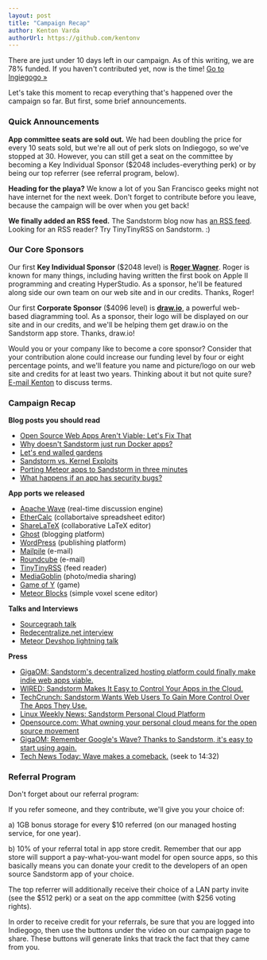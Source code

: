 ```yaml
---
layout: post
title: "Campaign Recap"
author: Kenton Varda
authorUrl: https://github.com/kentonv
---
```


There are just under 10 days left in our campaign. As of this writing, we are 78% funded. If you haven't contributed yet, now is the time! [Go to Ingiegogo &#187;](http://igg.me/at/sandstorm)

Let's take this moment to recap everything that's happened over the campaign so far. But first, some brief announcements.

### Quick Announcements

**App committee seats are sold out.** We had been doubling the price for every 10 seats sold, but we're all out of perk slots on Indiegogo, so we've stopped at 30. However, you can still get a seat on the committee by becoming a Key Individual Sponsor ($2048 includes-everything perk) or by being our top referrer (see referral program, below).

**Heading for the playa?** We know a lot of you San Francisco geeks might not have internet for the next week. Don't forget to contribute before you leave, because the campaign will be over when you get back!

**We finally added an RSS feed.** The Sandstorm blog now has [an RSS feed](https://blog.sandstorm.io/feed.xml). Looking for an RSS reader? Try TinyTinyRSS on Sandstorm. :)

### Our Core Sponsors

Our first **Key Individual Sponsor** ($2048 level) is **[Roger Wagner](http://rogerwagner.com/)**. Roger is known for many things, including having written the first book on Apple II programming and creating HyperStudio. As a sponsor, he'll be featured along side our own team on our web site and in our credits. Thanks, Roger!

Our first **Corporate Sponsor** ($4096 level) is **[draw.io](http://draw.io)**, a powerful web-based diagramming tool. As a sponsor, their logo will be displayed on our site and in our credits, and we'll be helping them get draw.io on the Sandstorm app store. Thanks, draw.io!

Would you or your company like to become a core sponsor? Consider that your contribution alone could increase our funding level by four or eight percentage points, and we'll feature you name and picture/logo on our web site and credits for at least two years. Thinking about it but not quite sure? [E-mail Kenton](mailto:kenton@sandstorm.io) to discuss terms.

### Campaign Recap

**Blog posts you should read**

* [Open Source Web Apps Aren't Viable; Let's Fix That](/news/2014-07-21-open-source-web-apps-require-federated-hosting.html)
* [Why doesn't Sandstorm just run Docker apps?](/news/2014-08-19-why-not-run-docker-apps.html)
* [Let's end walled gardens](/news/2014-08-11-roundcube.html)
* [Sandstorm vs. Kernel Exploits](/news/2014-08-13-sandbox-security.html)
* [Porting Meteor apps to Sandstorm in three minutes](/news/2014-08-12-meteor-spk.html)
* [What happens if an app has security bugs?](/news/2014-07-24-tinytinyrss-plus-security-discussion.html)

**App ports we released**

* [Apache Wave](https://blog.sandstorm.io/) (real-time discussion engine)
* [EtherCalc](/news/2014-08-05-ethercalc.html) (collabortaive spreadsheet editor)
* [ShareLaTeX](/news/2014-07-25-sharelatex.html) (collaborative LaTeX editor)
* [Ghost](/news/2014-07-22-ghost.html) (blogging platform)
* [WordPress](/news/2014-08-18-wordpress.html) (publishing platform)
* [Mailpile](/news/2014-07-07-mailpile.html) (e-mail)
* [Roundcube](/news/2014-08-11-roundcube.html) (e-mail)
* [TinyTinyRSS](/news/2014-07-24-tinytinyrss-plus-security-discussion.html) (feed reader)
* [MediaGoblin](/news/2014-08-01-mediagoblin.html) (photo/media sharing)
* [Game of Y](/news/2014-08-12-meteor-spk.html) (game)
* [Meteor Blocks](/news/2014-08-12-meteor-spk.html) (simple voxel scene editor)

**Talks and Interviews**

* [Sourcegraph talk](https://sourcegraph.com/blog/sandstorm-by-kenton-varda-talk)
* [Redecentralize.net interview](http://redecentralize.org/interviews/2014/08/20/17-kenton-varda.html)
* [Meteor Devshop lightning talk](https://www.youtube.com/watch?v=mJpYHhqByUo)

**Press**

* [GigaOM: Sandstorm's decentralized hosting platform could finally make indie web apps viable.](http://gigaom.com/2014/08/01/sandstorms-decentralized-hosting-platform-could-finally-make-indie-web-apps-viable/)
* [WIRED: Sandstorm Makes It Easy to Control Your Apps in the Cloud.](http://www.wired.com/2014/07/out-in-the-open-sandstorm-makes-it-easy-to-control-your-apps-in-the-cloud/)
* [TechCrunch: Sandstorm Wants Web Users To Gain More Control Over The Apps They Use.](http://techcrunch.com/2014/08/05/sandstorm/)
* [Linux Weekly News: Sandstorm Personal Cloud Platform](http://lwn.net/Articles/603485/)
* [Opensource.com: What owning your personal cloud means for the open source movement](http://opensource.com/life/14/8/sandstorm-open-source-web-apps)
* [GigaOM: Remember Google's Wave? Thanks to Sandstorm, it's easy to start using again.](http://gigaom.com/2014/08/21/remember-googles-wave-thanks-to-sandstorm-its-easy-to-start-using-again/)
* [Tech News Today: Wave makes a comeback.](http://twit.tv/show/tech-news-today/1076) (seek to 14:32)

### Referral Program

Don't forget about our referral program:

If you refer someone, and they contribute, we'll give you your choice of:

a) 1GB bonus storage for every $10 referred (on our managed hosting service, for one year).

b) 10% of your referral total in app store credit. Remember that our app store will support a pay-what-you-want model for open source apps, so this basically means you can donate your credit to the developers of an open source Sandstorm app of your choice.

The top referrer will additionally receive their choice of a LAN party invite (see the $512 perk) or a seat on the app committee (with $256 voting rights).

In order to receive credit for your referrals, be sure that you are logged into Indiegogo, then use the buttons under the video on our campaign page to share. These buttons will generate links that track the fact that they came from you.
